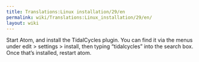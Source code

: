 ```yaml
---
title: Translations:Linux installation/29/en
permalink: wiki/Translations:Linux_installation/29/en/
layout: wiki
---
```


Start Atom, and install the TidalCycles plugin. You can find it via the
menus under edit &gt; settings &gt; install, then typing “tidalcycles”
into the search box. Once that’s installed, restart atom.
